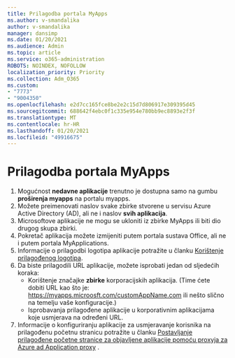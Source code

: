```yaml
---
title: Prilagodba portala MyApps
ms.author: v-smandalika
author: v-smandalika
manager: dansimp
ms.date: 01/20/2021
ms.audience: Admin
ms.topic: article
ms.service: o365-administration
ROBOTS: NOINDEX, NOFOLLOW
localization_priority: Priority
ms.collection: Adm_O365
ms.custom:
- "7773"
- "9004350"
ms.openlocfilehash: e2d7cc165fce8be2e2c15d7d806917e309395d45
ms.sourcegitcommit: 688642f4ebc0f1c335e954e780bb9ec8893e2f3f
ms.translationtype: MT
ms.contentlocale: hr-HR
ms.lasthandoff: 01/20/2021
ms.locfileid: "49916675"
---
```

# <a name="customize-myapps-portal"></a>Prilagodba portala MyApps

1. Mogućnost **nedavne aplikacije** trenutno je dostupna samo na gumbu **proširenja myapps** na portalu myapps.
2. Možete preimenovati naslov svake zbirke stvorene u servisu Azure Active Directory (AD), ali ne i naslov **svih aplikacija**.
3. Microsoftove aplikacije ne mogu se ukloniti iz zbirke MyApps ili biti dio drugog skupa zbirki.
4. Pokretač aplikacija možete izmijeniti putem portala sustava Office, ali ne i putem portala MyApplications.
5. Informacije o prilagodbi logotipa aplikacije potražite u članku [Korištenje prilagođenog logotipa](https://docs.microsoft.com/azure/active-directory/manage-apps/add-application-portal-configure#use-a-custom-logo).
6. Da biste prilagodili URL aplikacije, možete isprobati jedan od sljedećih koraka:
    - Korištenje značajke **zbirke** korporacijskih aplikacija. (Time ćete dobiti URL kao što je: https://myapps.microosft.com/customAppName.com ili nešto slično na temelju vaše konfiguracije.)
    - Isprobavanja prilagođene aplikacije u korporativnim aplikacijama koje usmjerava na određeni URL.
7. Informacije o konfiguriranju aplikacije za usmjeravanje korisnika na prilagođenu početnu stranicu potražite u članku [Postavljanje prilagođene početne stranice za objavljene aplikacije pomoću proxyja za Azure ad Application proxy](https://docs.microsoft.com/azure/active-directory/manage-apps/application-proxy-configure-custom-home-page) .
